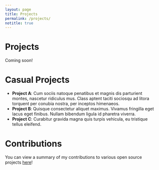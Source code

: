 ```yaml
---
layout: page
title: Projects
permalink: /projects/
notitle: true
---
```

# Projects
Coming soon!

<p style="display: none">
# Major Projects
* **Project A**: Cum sociis natoque penatibus et magnis dis parturient montes, nascetur ridiculus mus. Class aptent taciti sociosqu ad litora torquent per conubia nostra, per inceptos himenaeos.
* **Project B**: Quisque consectetur aliquet maximus. Vivamus fringilla eget lacus eget finibus. Nullam bibendum ligula id pharetra viverra.
* **Project C**: Curabitur gravida magna quis turpis vehicula, eu tristique tellus eleifend.

# Casual Projects
* **Project A**: Cum sociis natoque penatibus et magnis dis parturient montes, nascetur ridiculus mus. Class aptent taciti sociosqu ad litora torquent per conubia nostra, per inceptos himenaeos.
* **Project B**: Quisque consectetur aliquet maximus. Vivamus fringilla eget lacus eget finibus. Nullam bibendum ligula id pharetra viverra.
* **Project C**: Curabitur gravida magna quis turpis vehicula, eu tristique tellus eleifend.

# Contributions
You can view a summary of my contributions to various open source projects [here](#)!
</p>